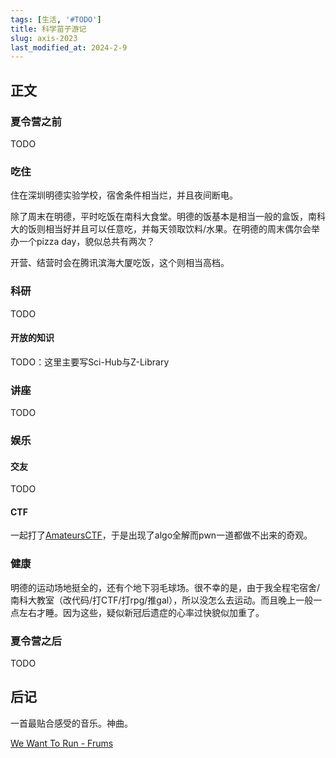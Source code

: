 ```yaml
---
tags: [生活, '#TODO']
title: 科学苗子游记
slug: axis-2023
last_modified_at: 2024-2-9
---
```


## 正文

### 夏令营之前

TODO

### 吃住

住在深圳明德实验学校，宿舍条件相当烂，并且夜间断电。

除了周末在明德，平时吃饭在南科大食堂。明德的饭基本是相当一般的盒饭，南科大的饭则相当好并且可以任意吃，并每天领取饮料/水果。在明德的周末偶尔会举办一个pizza day，貌似总共有两次？

开营、结营时会在腾讯滨海大厦吃饭，这个则相当高档。

### 科研

TODO

#### 开放的知识

TODO：这里主要写Sci-Hub与Z-Library

### 讲座

TODO

### 娱乐

#### 交友

TODO

#### CTF

一起打了[AmateursCTF](https://ctf.amateurs.team)，于是出现了algo全解而pwn一道都做不出来的奇观。

### 健康

明德的运动场地挺全的，还有个地下羽毛球场。很不幸的是，由于我全程宅宿舍/南科大教室（改代码/打CTF/打rpg/推gal），所以没怎么去运动。而且晚上一般一点左右才睡。因为这些，疑似新冠后遗症的心率过快貌似加重了。

### 夏令营之后

TODO

## 后记

一首最贴合感受的音乐。神曲。

[We Want To Run - Frums](https://music.163.com/#/song?id=528271233)
